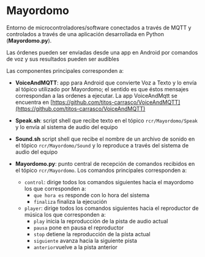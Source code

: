 Mayordomo
=========

Entorno de microcontroladores/software conectados a través de MQTT y controlados a través de una aplicación desarrollada en Python (**Mayordomo.py**). 

Las órdenes pueden ser enviadas desde una app en Android por comandos de voz y sus resultados pueden ser audibles

Las componentes principales corresponden a:

- **VoiceAndMQTT**: app para Android que convierte Voz a Texto y lo envía al tópico utilizado por Mayordomo; el sentido es que éstos mensajes correspondan a las ordenes a ejecutar. La app VoiceAndMqtt se encuentra en [https://github.com/titos-carrasco/VoiceAndMQTT](https://github.com/titos-carrasco/VoiceAndMQTT)

- **Speak.sh**: script shell que recibe texto en el tópico `rcr/Mayordomo/Speak` y lo envía al sistema de audio del equipo

- **Sound.sh** script shell que recibe el nombre de un archivo de sonido en el tópico `rcr/Mayordomo/Sound` y lo reproduce a través del sistema de audio del equipo
- **Mayordomo.py**: punto central de recepción de comandos recibidos en el tópico `rcr/Mayordomo`. Los comandos principales corresponden a:
    - `control`: dirige todos los comandos siguientes hacia el mayordomo los que corresponden a:
        - `que hora es` responde con lo hora del sistema
        - `finaliza` finaliza la ejecución 
    - `player`: dirige todos los comandos siguientes hacia el reproductor de música los que corresponden a:
        - `play` inicia la reproducción de la pista de audio actual
        - `pausa` pone en pausa el reproductor
        - `stop` detiene la reproducción de la pista actual
        - `siguiente` avanza hacia la siguiente pista
        - `anterior`vuelve a la pista anterior




